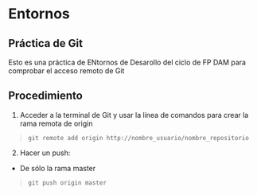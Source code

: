 # Entornos
## Práctica de Git
Esto es una práctica de ENtornos de Desarollo del ciclo de FP DAM para comprobar el acceso remoto de Git
## Procedimiento
1. Acceder a la terminal de Git y usar la línea de comandos para crear la rama remota de origin
> `git remote add origin http://nombre_usuario/nombre_repositorio`
2. Hacer un push:
  - De sólo la rama master
  > `git push origin master`
